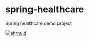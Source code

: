 # spring-healthcare
Spring healthcare demo project

[![ahrnuld](https://circleci.com/gh/ahrnuld/spring-healthcare.svg?style=svg)](https://github.com/ahrnuld/spring-healthcare)

